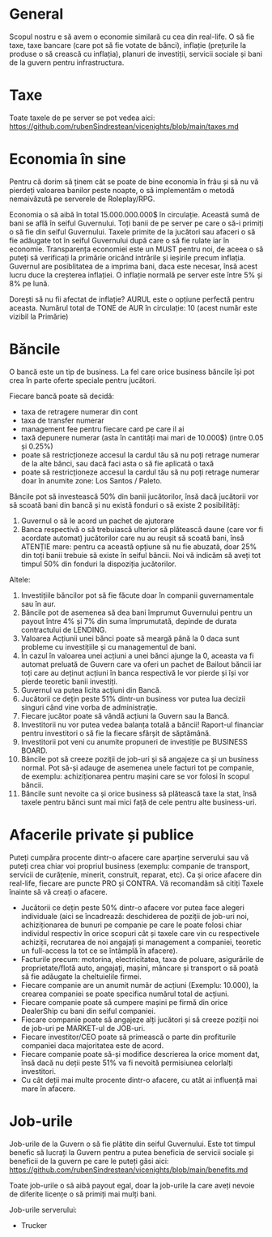 # General
Scopul nostru e să avem o economie similară cu cea din real-life. O să fie taxe, taxe bancare (care pot să fie votate de bănci), inflație (prețurile la produse o să crească cu inflația),
planuri de investiții, servicii sociale și bani de la guvern pentru infrastructura. 

# Taxe
Toate taxele de pe server se pot vedea aici: https://github.com/rubenSindrestean/vicenights/blob/main/taxes.md

# Economia în sine

Pentru că dorim să ținem cât se poate de bine economia în frâu și să nu vă pierdeți valoarea banilor peste noapte, o să implementăm o metodă nemaivăzută pe serverele de Roleplay/RPG.

Economia o să aibă în total 15.000.000.000$ în circulație. Această sumă de bani se află în seiful Guvernului. 
Toți banii de pe server pe care o să-i primiți o să fie din seiful Guvernului. 
Taxele primite de la jucători sau afaceri o să fie adăugate tot în seiful Guvernului după care o să fie rulate iar în economie.
Transparența economiei este un MUST pentru noi, de aceea o să puteți să verificați la primărie oricând intrările și ieșirile precum inflația.
Guvernul are posiblitatea de a imprima bani, daca este necesar, însă acest lucru duce la creșterea inflației. 
O inflație normală pe server este între 5% și 8% pe lună. 

Dorești să nu fii afectat de inflație? AURUL este o opțiune perfectă pentru aceasta.
Numărul total de TONE de AUR în circulație: 10 (acest număr este vizibil la Primărie)


# Băncile

O bancă este un tip de business. La fel care orice business băncile își pot crea în parte oferte speciale pentru jucători. 

Fiecare bancă poate să decidă:

- taxa de retragere numerar din cont
- taxa de transfer numerar
- management fee pentru fiecare card pe care il ai
- taxă depunere numerar (asta în cantități mai mari de 10.000$) (intre 0.05 și 0.25%)
- poate să restricționeze accesul la cardul tău să nu poți retrage numerar de la alte bănci, sau dacă faci asta o să fie aplicată o taxă
- poate să restricționeze accesul la cardul tău să nu poți retrage numerar doar în anumite zone: Los Santos / Paleto. 

Băncile pot să investească 50% din banii jucătorilor, însă dacă jucătorii vor să scoată bani din bancă și nu există fonduri o să existe 2 posibilități:

1. Guvernul o să le acord un pachet de ajutorare
2. Banca respectivă o să trebuiască ulterior să plătească daune (care vor fi acordate automat) jucătorilor care nu au reușit să scoată bani, însă ATENȚIE mare:
pentru ca această opțiune să nu fie abuzată, doar 25% din toți banii trebuie să existe în seiful băncii. 
Noi vă indicăm să aveți tot timpul 50% din fonduri la dispoziția jucătorilor.

Altele:

1. Investițiile băncilor pot să fie făcute doar în companii guvernamentale sau în aur.
2. Băncile pot de asemenea să dea bani împrumut Guvernului pentru un payout între 4% și 7% din suma împrumutată, depinde de durata contractului de LENDING.
3. Valoarea Acțiunii unei bănci poate să meargă până la 0 daca sunt probleme cu investițiile și cu managementul de bani. 
4. În cazul în valoarea unei acțiuni a unei bănci ajunge la 0, aceasta va fi automat preluată de Guvern care va oferi un pachet de Bailout băncii iar toți care au deținut
acțiuni în banca respectivă le vor pierde și își vor pierde teoretic banii investiți. 
5. Guvernul va putea licita acțiuni din Bancă.
6. Jucătorii ce dețin peste 51% dintr-un business vor putea lua decizii singuri când vine vorba de administrație. 
7. Fiecare jucător poate să vândă acțiuni la Guvern sau la Bancă. 
8. Investitorii nu vor putea vedea balanța totală a băncii! Raport-ul financiar pentru investitori o să fie la fiecare sfârșit de săptămână. 
9. Investitorii pot veni cu anumite propuneri de investiție pe BUSINESS BOARD.
10. Băncile pot să creeze poziții de job-uri și să angajeze ca și un business normal. Pot să-și adauge de asemenea unele facturi tot pe companie, de exemplu: achiziționarea pentru
mașini care se vor folosi în scopul băncii.
11. Băncile sunt nevoite ca și orice business să plătească taxe la stat, însă taxele pentru bănci sunt mai mici față de cele pentru alte business-uri. 


# Afacerile private și publice

Puteți cumpăra procente dintr-o afacere care aparține serverului sau vă puteți crea chiar voi propriul business (exemplu: companie de transport, servicii de curățenie, minerit, construit, reparat, etc). 
Ca și orice afacere din real-life, fiecare are puncte PRO și CONTRA. Vă recomandăm să citiți Taxele înainte să vă creați o afacere. 

- Jucătorii ce dețin peste 50% dintr-o afacere vor putea face alegeri individuale (aici se încadrează: deschiderea de poziții de job-uri noi, achiziționarea de bunuri pe companie pe care le poate folosi chiar individul respectiv în orice scopuri cât și taxele care vin cu respectivele achiziții, recrutarea de noi angajați și management a companiei, teoretic un full-access la tot ce se întâmplă în afacere). 
- Facturile precum: motorina, electricitatea, taxa de poluare, asigurările de proprietate/flotă auto, angajați, mașini, mâncare și transport o să poată să fie adăugate
la cheltuielile firmei. 
- Fiecare companie are un anumit număr de acțiuni (Exemplu: 10.000), la crearea companiei se poate specifica numărul total de acțiuni. 
- Fiecare companie poate să cumpere mașini pe firmă din orice DealerShip cu bani din seiful companiei.
- Fiecare companie poate să angajeze alți jucători și să creeze poziții noi de job-uri pe MARKET-ul de JOB-uri. 
- Fiecare investitor/CEO poate să primească o parte din profiturile companiei daca majoritatea este de acord. 
- Fiecare companie poate să-și modifice descrierea la orice moment dat, însă dacă nu deții peste 51% va fi nevoită permisiunea celorlalți investitori. 
- Cu cât deții mai multe procente dintr-o afacere, cu atât ai influență mai mare în afacere.


# Job-urile

Job-urile de la Guvern o să fie plătite din seiful Guvernului. 
Este tot timpul benefic să lucrați la Guvern pentru a putea beneficia de servicii sociale și beneficii de la guvern pe care le puteți găsi aici: https://github.com/rubenSindrestean/vicenights/blob/main/benefits.md

Toate job-urile o să aibă payout egal, doar la job-urile la care aveți nevoie de diferite licențe o să primiți mai mulți bani. 

Job-urile serverului:

- Trucker 


